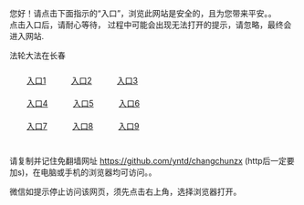 您好！请点击下面指示的“入口”，浏览此网站是安全的，且为您带来平安。。 <br/>
点击入口后，请耐心等待， 过程中可能会出现无法打开的提示，请忽略，最终会进入网站. </br>

法轮大法在长春<br/>
<div style="padding:10px"><a style="margin:20px" target="_blank" href="https://d3kg5hilr9tg1i.cloudfront.net/2Qpsp?xoelm" id="ccLink1" rel="nofollow">入口1</a> <a target="_blank" style="margin:20px" href="https://d1cuk2xkl8uk3r.cloudfront.net/2Qpsp?qxaswkpf" id="ccLink2" rel="nofollow">入口2</a> <a style="margin:20px" target="_blank" href="https://dt22f6wpz338o.cloudfront.net/2Qpsp?gjcfxfnh" id="ccLink3" rel="nofollow">入口3</a></div>

<div style="padding:10px" ><a style="margin:20px" target="_blank" href="https://d3kg5hilr9tg1i.cloudfront.net/2Qpsp?xoelm" id="ccLink4" rel="nofollow">入口4</a> <a style="margin:20px" href="https://d1cuk2xkl8uk3r.cloudfront.net/2Qpsp?qxaswkpf" target="_blank" id="ccLink5" rel="nofollow">入口5</a> <a style="margin:20px" href="https://dt22f6wpz338o.cloudfront.net/2Qpsp?gjcfxfnh" target="_blank" id="ccLink6" rel="nofollow">入口6</a></div>

<div style="padding:10px"><a style="margin:20px" target="_blank" href="https://d3kg5hilr9tg1i.cloudfront.net/2Qpsp?xoelm" id="ccLink7" rel="nofollow">入口7</a> <a style="margin:20px" href="https://d1cuk2xkl8uk3r.cloudfront.net/2Qpsp?qxaswkpf" target="_blank" id="ccLink8" rel="nofollow">入口8</a> <a style="margin:20px" target="_blank" href="https://dt22f6wpz338o.cloudfront.net/2Qpsp?gjcfxfnh" id="ccLink9" rel="nofollow">入口9</a></div>

<br/>



请复制并记住免翻墙网址 https://github.com/yntd/changchunzx (http后一定要加s)，在电脑或手机的浏览器均可访问。。<br/>

微信如提示停止访问该网页，须先点击右上角，选择浏览器打开。
